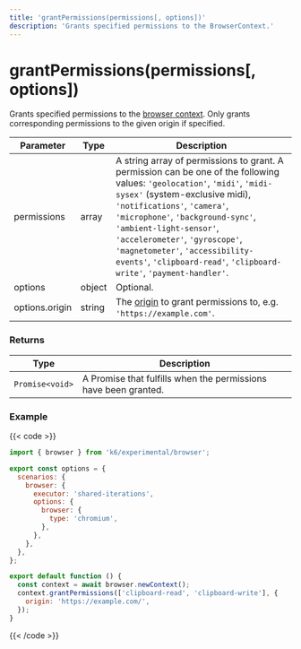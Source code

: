 ```yaml
---
title: 'grantPermissions(permissions[, options])'
description: 'Grants specified permissions to the BrowserContext.'
---
```


# grantPermissions(permissions[, options])

Grants specified permissions to the [browser context](https://grafana.com/docs/k6/<K6_VERSION>/javascript-api/k6-experimental/browser/browsercontext). Only grants corresponding permissions to the given origin if specified.

<TableWithNestedRows>

| Parameter      | Type   | Description                                                                                                                                                                                                                                                                                                                                                                                           |
| -------------- | ------ | ----------------------------------------------------------------------------------------------------------------------------------------------------------------------------------------------------------------------------------------------------------------------------------------------------------------------------------------------------------------------------------------------------- |
| permissions    | array  | A string array of permissions to grant. A permission can be one of the following values: `'geolocation'`, `'midi'`, `'midi-sysex'` (system-exclusive midi), `'notifications'`, `'camera'`, `'microphone'`, `'background-sync'`, `'ambient-light-sensor'`, `'accelerometer'`, `'gyroscope'`, `'magnetometer'`, `'accessibility-events'`, `'clipboard-read'`, `'clipboard-write'`, `'payment-handler'`. |
| options        | object | Optional.                                                                                                                                                                                                                                                                                                                                                                                             |
| options.origin | string | The [origin](https://developer.mozilla.org/en-US/docs/Glossary/Origin) to grant permissions to, e.g. `'https://example.com'`.                                                                                                                                                                                                                                                                         |

</TableWithNestedRows>

### Returns

| Type            | Description                                                     |
| --------------- | --------------------------------------------------------------- |
| `Promise<void>` | A Promise that fulfills when the permissions have been granted. |

### Example

{{< code >}}

```javascript
import { browser } from 'k6/experimental/browser';

export const options = {
  scenarios: {
    browser: {
      executor: 'shared-iterations',
      options: {
        browser: {
          type: 'chromium',
        },
      },
    },
  },
};

export default function () {
  const context = await browser.newContext();
  context.grantPermissions(['clipboard-read', 'clipboard-write'], {
    origin: 'https://example.com/',
  });
}
```

{{< /code >}}
